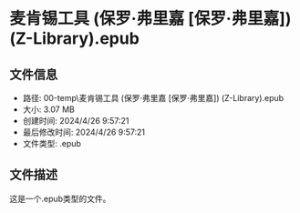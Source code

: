 ﻿# 麦肯锡工具 (保罗·弗里嘉 [保罗·弗里嘉]) (Z-Library).epub

## 文件信息
- 路径: 00-temp\麦肯锡工具 (保罗·弗里嘉 [保罗·弗里嘉]) (Z-Library).epub
- 大小: 3.07 MB
- 创建时间: 2024/4/26 9:57:21
- 最后修改时间: 2024/4/26 9:57:21
- 文件类型: .epub

## 文件描述
这是一个.epub类型的文件。

